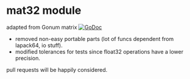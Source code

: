 # mat32 module

adapted from Gonum matrix [![GoDoc](https://godoc.org/gonum.org/v1/gonum/mat?status.svg)](https://godoc.org/gonum.org/v1/gonum/mat)

- removed non-easy portable parts (lot of funcs dependent from lapack64, io stuff). 
- modified tolerances for tests since float32 operations have a lower precision.

pull requests will be happily considered.

